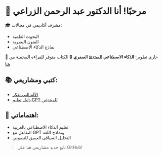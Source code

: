 # 👋 مرحبًا! أنا الدكتور عبد الرحمن الزراعي

🎓 مشرف أكاديمي في مجالات:
- البحوث العلمية
- الفنون البصرية
- نماذج الذكاء الاصطناعي

📘 جاري تطوير: **الذكاء الاصطناعي للمبتدئ الصفري**
🔒 الكتاب متوفر للقراءة المحمية [من هنا](https://your-site.netlify.app)

## 📚 كتبي ومشاريعي:
- [الآلة التي تفكر](https://github.com/zraiee/the-thinking-machine)
- [دليل تعليم GPT للمبتدئين](https://github.com/zraiee/gpt-guide)

## 🧠 اهتماماتي:
- تعليم الذكاء الاصطناعي بالعربية
- التفاعل مع GPT ونماذج اللغة
- التحليل السياقي العميق للنصوص

> تابع جديد مشاريعي هنا على GitHub!
